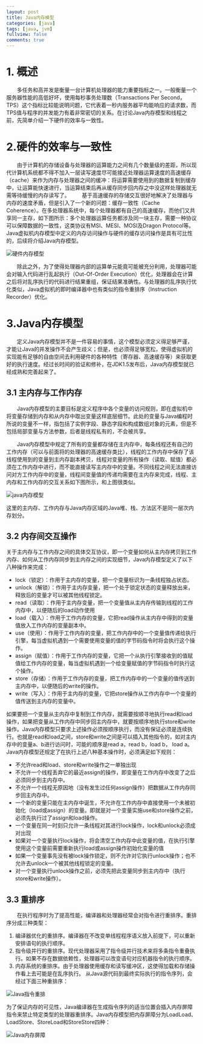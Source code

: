 ```yaml
---
layout: post
title: Java内存模型
categories: [java]
tags: [java, jvm]
fullview: false
comments: true
---
```

# 1. 概述
　　多任务和高并发是衡量一台计算机处理器的能力重要指标之一。一般衡量一个服务器性能的高低好坏，使用每秒事务处理数（Transactions Per Second，TPS）这个指标比较能说明问题，它代表着一秒内服务器平均能响应的请求数，而TPS值与程序的并发能力有着非常密切的关系。在讨论Java内存模型和线程之前，先简单介绍一下硬件的效率与一致性。

# 2.硬件的效率与一致性
　　由于计算机的存储设备与处理器的运算能力之间有几个数量级的差距，所以现代计算机系统都不得不加入一层读写速度尽可能接近处理器运算速度的高速缓存（cache）来作为内存与处理器之间的缓冲：将运算需要使用到的数据复制到缓存中，让运算能快速进行，当运算结束后再从缓存同步回内存之中没这样处理器就无需等待缓慢的内存读写了。
　　基于高速缓存的存储交互很好地解决了处理器与内存的速度矛盾，但是引入了一个新的问题：缓存一致性（Cache Coherence）。在多处理器系统中，每个处理器都有自己的高速缓存，而他们又共享同一主存，如下图所示：多个处理器运算任务都涉及同一块主存，需要一种协议可以保障数据的一致性，这类协议有MSI、MESI、MOSI及Dragon Protocol等。Java虚拟机内存模型中定义的内存访问操作与硬件的缓存访问操作是具有可比性的，后续将介绍Java内存模型。

![硬件内存模型](https://raw.githubusercontent.com/cielleech/vox-image-repository/master/computer_memory_model.jpg)

　　除此之外，为了使得处理器内部的运算单元能竟可能被充分利用，处理器可能会对输入代码进行乱起执行（Out-Of-Order Execution）优化，处理器会在计算之后将对乱序执行的代码进行结果重组，保证结果准确性。与处理器的乱序执行优化类似，Java虚拟机的即时编译器中也有类似的指令重排序（Instruction Recorder）优化。

# 3.Java内存模型
　　定义Java内存模型并不是一件容易的事情，这个模型必须定义得足够严谨，才能让Java的并发操作不会产生歧义；但是，也必须得足够宽松，使得虚拟机的实现能有足够的自由空间去利用硬件的各种特性（寄存器、高速缓存等）来获取更好的执行速度。经过长时间的验证和修补，在JDK1.5发布后，Java内存模型就已经成熟和完善起来了。

## 3.1 主内存与工作内存

　　Java内存模型的主要目标是定义程序中各个变量的访问规则，即在虚拟机中将变量存储到内存和从内存中取出变量这样底层细节。此处的变量与Java编程时所说的变量不一样，指包括了实例字段、静态字段和构成数组对象的元素，但是不包括局部变量与方法参数，后者是线程私有的，不会被共享。

　　Java内存模型中规定了所有的变量都存储在主内存中，每条线程还有自己的工作内存（可以与前面将的处理器的高速缓存类比），线程的工作内存中保存了该线程使用到的变量到主内存副本拷贝，线程对变量的所有操作（读取、赋值）都必须在工作内存中进行，而不能直接读写主内存中的变量。不同线程之间无法直接访问对方工作内存中的变量，线程间变量值的传递均需要在主内存来完成，线程、主内存和工作内存的交互关系如下图所示，和上图很类似。

![java内存模型](https://raw.githubusercontent.com/cielleech/vox-image-repository/master/java_memory_model.jpg)

这里的主内存、工作内存与Java内存区域的Java堆、栈、方法区不是同一层次内存划分。

## 3.2 内存间交互操作

关于主内存与工作内存之间的具体交互协议，即一个变量如何从主内存拷贝到工作内存、如何从工作内存同步到主内存之间的实现细节，Java内存模型定义了以下八种操作来完成：

* lock（锁定）：作用于主内存的变量，把一个变量标识为一条线程独占状态。
* unlock（解锁）：作用于主内存变量，把一个处于锁定状态的变量释放出来，释放后的变量才可以被其他线程锁定。
* read（读取）：作用于主内存变量，把一个变量值从主内存传输到线程的工作内存中，以便随后的load动作使用
* load（载入）：作用于工作内存的变量，它把read操作从主内存中得到的变量值放入工作内存的变量副本中。
* use（使用）：作用于工作内存的变量，把工作内存中的一个变量值传递给执行引擎，每当虚拟机遇到一个需要使用变量的值的字节码指令时将会执行这个操作。
* assign（赋值）：作用于工作内存的变量，它把一个从执行引擎接收到的值赋值给工作内存的变量，每当虚拟机遇到一个给变量赋值的字节码指令时执行这个操作。
* store（存储）：作用于工作内存的变量，把工作内存中的一个变量的值传送到主内存中，以便随后的write的操作。
* write（写入）：作用于主内存的变量，它把store操作从工作内存中一个变量的值传送到主内存的变量中。

如果要把一个变量从主内存中复制到工作内存，就需要按顺寻地执行read和load操作，如果把变量从工作内存中同步回主内存中，就要按顺序地执行store和write操作。Java内存模型只要求上述操作必须按顺序执行，而没有保证必须是连续执行。也就是read和load之间，store和write之间是可以插入其他指令的，如对主内存中的变量a、b进行访问时，可能的顺序是read a，read b，load b， load a。Java内存模型还规定了在执行上述八种基本操作时，必须满足如下规则：

* 不允许read和load、store和write操作之一单独出现
* 不允许一个线程丢弃它的最近assign的操作，即变量在工作内存中改变了之后必须同步到主内存中。
* 不允许一个线程无原因地（没有发生过任何assign操作）把数据从工作内存同步回主内存中。
* 一个新的变量只能在主内存中诞生，不允许在工作内存中直接使用一个未被初始化（load或assign）的变量。即就是对一个变量实施use和store操作之前，必须先执行过了assign和load操作。
* 一个变量在同一时刻只允许一条线程对其进行lock操作，lock和unlock必须成对出现
* 如果对一个变量执行lock操作，将会清空工作内存中此变量的值，在执行引擎使用这个变量前需要重新执行load或assign操作初始化变量的值
* 如果一个变量事先没有被lock操作锁定，则不允许对它执行unlock操作；也不允许去unlock一个被其他线程锁定的变量。
* 对一个变量执行unlock操作之前，必须先把此变量同步到主内存中（执行store和write操作）。
## 3.3 重排序

　　在执行程序时为了提高性能，编译器和处理器经常会对指令进行重排序。重排序分成三种类型：

1. 编译器优化的重排序。编译器在不改变单线程程序语义放入前提下，可以重新安排语句的执行顺序。
2. 指令级并行的重排序。现代处理器采用了指令级并行技术来将多条指令重叠执行。如果不存在数据依赖性，处理器可以改变语句对应机器指令的执行顺序。
3. 内存系统的重排序。由于处理器使用缓存和读写缓冲区，这使得加载和存储操作看上去可能是在乱序执行。
从Java源代码到最终实际执行的指令序列，会经过下面三种重排序：

![Java指令重排](https://raw.githubusercontent.com/cielleech/vox-image-repository/master/java_direct_order.png)

为了保证内存的可见性，Java编译器在生成指令序列的适当位置会插入内存屏障指令来禁止特定类型的处理器重排序。Java内存模型把内存屏障分为LoadLoad、LoadStore、StoreLoad和StoreStore四种：

![Java内存屏障](https://raw.githubusercontent.com/cielleech/vox-image-repository/master/java_direct_order.png)
